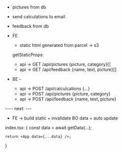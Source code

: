 
- pictures from db
- send calculations to email
- feedback from db 


- FE
    - static html generated from parcel -> s3

    getStaticProps:

    - api -> GET /api/pictures {picture, category}[]
    - api -> GET /api/feedback {name, text, picture}[]

- BE - 

    - api -> POST /api/calculcations {...}
    - api -> POST /api/pictures {picture, category}
    - api -> POST /api/feedback {name, text, picture}


---- next: ---

- FE -> build static + invalidate BO data + auto update



index.tsx: {
    const data = await getData(...);

    return <App data={...data} />;
}

